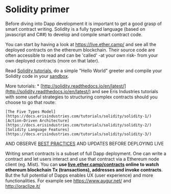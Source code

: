 # Solidity primer

Before diving into Dapp development it is important to get a good grasp of smart contract writing. Solidity is a fully typed language (based on javascript and C##) to develop and compile smart contract code.

You can start by having a look at https://live.ether.camp/ and see all the deployed contracts on the ethereum blockchain. Their source code are often accessible to read  and can be 'called' -at your own risk- from your own deployed contracts (more on that later).

Read [Solidity tutorials](http://solidity.readthedocs.io/en/latest/solidity-by-example.html), do a simple "Hello World" greeter and compile your Solidity code in your [sandbox](https://nogo10.gitbooks.io/ether-camp-live-studio-primer/content/sandbox_features.html).

More tutorials: * [http://solidity.readthedocs.io/en/latest/](http://solidity.readthedocs.io/en/latest/)
and see Eris Industries tutorials with some useful strategies to structuring complex contracts should you choose to go that route:

    [The Five Types Model](https://docs.erisindustries.com/tutorials/solidity/solidity-1/)
    [Action-Driven Architecture](https://docs.erisindustries.com/tutorials/solidity/solidity-2/)
    [Solidity Language Features](https://docs.erisindustries.com/tutorials/solidity/solidity-3/)

AND OBSERVE [BEST PRACTICES](http://solidity.readthedocs.io/en/latest/miscellaneous.html#tips-and-tricks) AND UPDATES BEFORE DEPLOYING LIVE

Writing smart contracts is a subset of full Dapp deployment. One can write a contract and let users interact and use that contract via a Ethereum node client (eg. Mist). You can **use [live.ether.camp/contracts](https://live.ether.camp/contracts) online to watch ethereum blockchain Tx (transactions), addresses and invoke contracts**. But the full potential of Dapps enables  UX (user experience) and more functionalities. For example see https://www.augur.net/ and http://oraclize.it/



